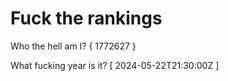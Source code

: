 # Fuck the rankings

Who the hell am I?
{ 1772627 }

What fucking year is it?
[ 2024-05-22T21:30:00Z ]
